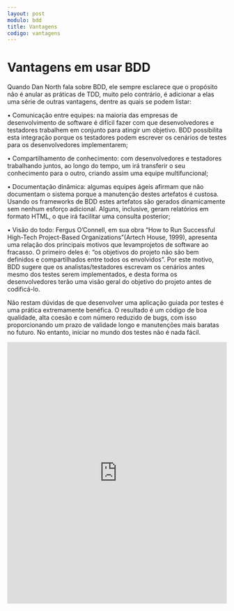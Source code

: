 ```yaml
---
layout: post
modulo: bdd
title: Vantagens
codigo: vantagens
---
```


# Vantagens em usar BDD

Quando Dan North fala sobre BDD, ele sempre esclarece que o propósito não é anular as práticas de TDD, muito pelo contrário, é adicionar a elas uma série de outras vantagens, dentre as quais se podem listar:

• Comunicação entre equipes: na maioria das empresas de desenvolvimento de software é difícil fazer com que desenvolvedores e testadores trabalhem em conjunto para atingir um objetivo. BDD possibilita esta integração porque os testadores podem escrever os cenários de testes para os desenvolvedores implementarem;

• Compartilhamento de conhecimento: com desenvolvedores e testadores trabalhando juntos, ao longo do tempo, um irá transferir o seu conhecimento para o outro, criando assim uma equipe multifuncional;

• Documentação dinâmica: algumas equipes ágeis afirmam que não documentam o sistema porque a manutenção destes artefatos é custosa. Usando os frameworks de BDD estes artefatos são gerados dinamicamente sem nenhum esforço adicional. Alguns, inclusive, geram relatórios em formato HTML, o que irá facilitar uma consulta posterior;

• Visão do todo: Fergus O’Connell, em sua obra “How to Run Successful High-Tech Project-Based Organizations”(Artech House, 1999), apresenta uma relação dos principais motivos que levamprojetos de software ao fracasso. O primeiro deles é: “os objetivos do projeto não são bem definidos e compartilhados entre todos os envolvidos”. Por este motivo, BDD sugere que os analistas/testadores escrevam os cenários antes mesmo dos testes serem implementados, e desta forma os desenvolvedores terão uma visão geral do objetivo do projeto antes de codificá-lo.

Não restam dúvidas de que desenvolver uma aplicação guiada por testes é uma prática extremamente benéfica. O resultado é um código de boa qualidade, alta coesão e com número reduzido de bugs, com isso proporcionando um prazo de validade longo e manutenções mais baratas no futuro. No entanto, iniciar no mundo dos testes não é nada fácil.


<iframe width="100%" height="600px" src="https://www.youtube.com/embed/xpYe7Nj_gAY" frameborder="0" allow="autoplay; encrypted-media" allowfullscreen></iframe>
